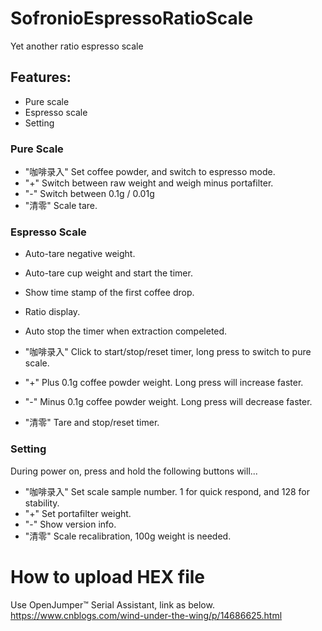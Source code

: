 # SofronioEspressoRatioScale
Yet another ratio espresso scale
## Features:
* Pure scale 
* Espresso scale
* Setting
### Pure Scale
* "咖啡录入" Set coffee powder, and switch to espresso mode.
* "+" Switch between raw weight and weigh minus portafilter.
* "-" Switch between 0.1g / 0.01g
* "清零" Scale tare.
### Espresso Scale
* Auto-tare negative weight.
* Auto-tare cup weight and start the timer.
* Show time stamp of the first coffee drop.
* Ratio display.
* Auto stop the timer when extraction compeleted.

* "咖啡录入" Click to start/stop/reset timer, long press to switch to pure scale.
* "+" Plus 0.1g coffee powder weight. Long press will increase faster.
* "-" Minus 0.1g coffee powder weight. Long press will decrease faster.
* "清零" Tare and stop/reset timer.
### Setting
During power on, press and hold the following buttons will...
* "咖啡录入" Set scale sample number. 1 for quick respond, and 128 for stability.
* "+" Set portafilter weight.
* "-" Show version info.
* "清零" Scale recalibration, 100g weight is needed.
# How to upload HEX file
Use OpenJumper™ Serial Assistant, link as below.<br />
https://www.cnblogs.com/wind-under-the-wing/p/14686625.html <br />
